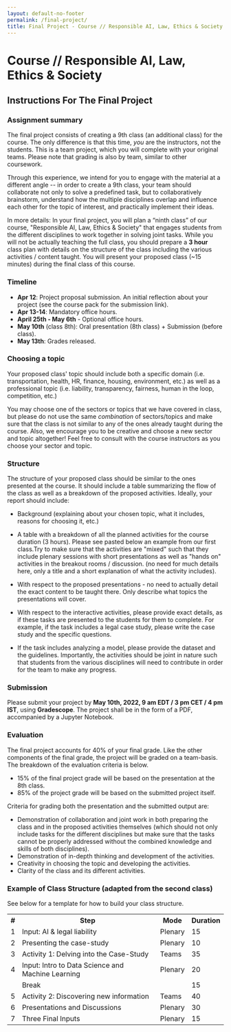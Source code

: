 ```yaml
---
layout: default-no-footer
permalink: /final-project/
title: Final Project - Course // Responsible AI, Law, Ethics & Society
---
```


# Course // Responsible AI, Law, Ethics & Society

## Instructions For The Final Project

### Assignment summary

The final project consists of creating a 9th class (an additional class) for the course. The only difference is that this time, *you* are the instructors, not the students.
This is a team project, which you will complete with your original teams. Please note that grading is also by team, similar to other coursework.


Through this experience, we intend for you to engage with the material at a different angle -- in order to create a 9th class, your team should collaborate not only to solve a predefined task, but to collaboratively brainstorm, understand how the multiple disciplines overlap and influence each other for the topic of interest, and practically implement their ideas. 


In more details:
In your final project, you will plan a “ninth class” of our course, "Responsible AI, Law, Ethics & Society" that engages students from the different disciplines to work together in solving joint tasks. While you will not be actually teaching the full class, you should prepare a **3 hour** class plan with details on the structure of the class including the various activities / content taught.
You will present your proposed class (~15 minutes) during the final class of this course.  


### Timeline

* **Apr 12**: Project proposal submission. An initial reflection about your project (see the course pack for the submission link).
* **Apr 13-14**: Mandatory office hours.
* **April 25th - May 6th** - Optional office hours.
* **May 10th** (class 8th): Oral presentation (8th class) + Submission (before class).
* **May 13th**: Grades released.



### Choosing a topic

Your proposed class' topic should include both a specific domain (i.e. transportation, health, HR, finance, housing, environment,  etc.) as well as a professional topic (i.e. liability, transparency, fairness, human in the loop, competition, etc.)

You may choose one of the sectors or topics that we have covered in class, but please do not use the same *combination* of sectors/topics and make sure that the class is not similar to any of the ones already taught during the course. Also, we encourage you to be creative and choose a new sector and topic altogether! Feel free to consult with the course instructors as you choose your sector and topic. 

### Structure

The structure of your proposed class should be similar to the ones presented at the course. It should include a table summarizing the flow of the class as well as a breakdown of the proposed activities. Ideally, your report should include:

- Background (explaining about your chosen topic, what it includes, reasons for choosing it, etc.)

- A table with a breakdown of all the planned activities for the course duration (3 hours). Please see pasted below an example from our first class.Try to make sure that the activities are "mixed" such that they include plenary sessions with short presentations as well as "hands on" activities in the breakout rooms / discussion. (no need for much details here, only a title and a short explanation of what the activity includes).

- With respect to the proposed presentations - no need to actually detail the exact content to be taught there. Only describe what topics the presentations will cover.

- With respect to the interactive activities, please provide exact details, as if these tasks are presented to the students for them to complete.
For example, if the task includes a legal case study, please write the case study and the specific questions.

- If the task includes analyzing a model, please provide the dataset and the guidelines.
Importantly, the activities should be joint in nature such that students from the various disciplines will need to contribute in order for the team to make any progress.


### Submission

Please submit your project by **May 10th, 2022, 9 am EDT / 3 pm CET / 4 pm IST**, using **Gradescope**.
The project shall be in the form of a PDF, accompanied by a Jupyter Notebook. 



### Evaluation

The final project accounts for 40% of your final grade. Like the other components of the final grade, the project will be graded on a team-basis.  The breakdown of the evaluation criteria is below. 

- 15% of the final project grade will be based on the presentation at the 8th class. 
- 85% of the project grade will be based on the submitted project itself.

Criteria for grading both the presentation and the submitted output are:

- Demonstration of collaboration and joint work in both preparing the class and in the proposed activities themselves (which should not only include tasks for the different disciplines but make sure that the tasks cannot be properly addressed without the combined knowledge and skills of both disciplines).
- Demonstration of in-depth thinking and development of the activities.
- Creativity in choosing the topic and developing the activities.
- Clarity of the class and its different activities.


### Example of Class Structure (adapted from the second class)

See below for a template for how to build your class structure.

<table>
  <tr>
    <th>#</th>
    <th>Step</th>
    <th>Mode</th>
    <th>Duration</th>
  </tr>
  <tr>
    <td>1</td>
    <td>Input: AI & legal liability</td>
    <td>Plenary</td>
    <td>15</td>
  </tr>
  <tr>
    <td>2</td>
    <td>Presenting the case-study</td>
    <td>Plenary</td>
    <td>10</td>
  </tr>
  <tr>
    <td>3</td>
    <td>Activity 1: Delving into the Case-Study</td>
    <td>Teams</td>
    <td>35</td>
  </tr>
  <tr>
    <td>4</td>
    <td>Input: Intro to Data Science and Machine Learning</td>
    <td>Plenary</td>
    <td>20</td>
  </tr>
  </tr>
    <td></td>
    <td colspan="2">Break</td>
    <td>15</td>
  </tr> 
   <tr>
    <td>5</td>
    <td>Activity 2: Discovering new information</td>
    <td>Teams</td>
    <td>40</td>
  </tr>
  <tr>
    <td>6</td>
    <td>Presentations and Discussions</td>
    <td>Plenary</td>
    <td>30</td>
  </tr>
  <tr>
    <td>7</td>
    <td>Three Final Inputs</td>
    <td>Plenary</td>
    <td>15</td>
  </tr>
</table>
